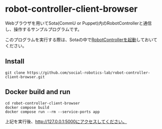 # robot-controller-client-browser
Webブラウザを用いてSota(CommU or Puppet)内のRobotControllerと通信し、操作するサンプルプログラムです。

このプログラムを実行する際は、Sotaの中で[RobotControllerを起動](https://github.com/social-robotics-lab/RobotController_bin)しておいてください。

## Install
```
git clone https://github.com/social-robotics-lab/robot-controller-client-browser.git
```

## Docker build and run
```
cd robot-controller-client-browser
docker compose build
docker compose run --rm --service-ports app
```

上記を実行後、http://127.0.0.1:5000にアクセスしてください。